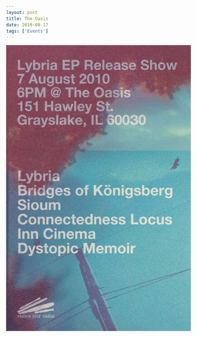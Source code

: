 ```yaml
---
layout: post
title: The Oasis
date: 2010-08-17
tags: ['Events']
---
```

![The Oasis](/assets/images/2010-08-17.jpg)
